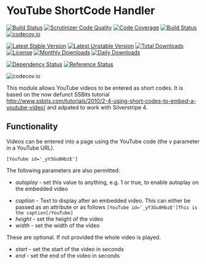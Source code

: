 # YouTube ShortCode Handler
[![Build Status](https://travis-ci.org/gordonbanderson/weboftalent-youtube.svg?branch=master)](https://travis-ci.org/gordonbanderson/weboftalent-youtube)
[![Scrutinizer Code Quality](https://scrutinizer-ci.com/g/gordonbanderson/weboftalent-youtube/badges/quality-score.png?b=master)](https://scrutinizer-ci.com/g/gordonbanderson/weboftalent-youtube/?branch=master)
[![Code Coverage](https://scrutinizer-ci.com/g/gordonbanderson/weboftalent-youtube/badges/coverage.png?b=master)](https://scrutinizer-ci.com/g/gordonbanderson/weboftalent-youtube/?branch=master)
[![Build Status](https://scrutinizer-ci.com/g/gordonbanderson/weboftalent-youtube/badges/build.png?b=master)](https://scrutinizer-ci.com/g/gordonbanderson/weboftalent-youtube/build-status/master)
[![codecov.io](https://codecov.io/github/gordonbanderson/weboftalent-youtube/coverage.svg?branch=master)](https://codecov.io/github/gordonbanderson/weboftalent-youtube?branch=master)

[![Latest Stable Version](https://poser.pugx.org/weboftalent/silverstripe-shortcode-youtube/version)](https://packagist.org/packages/weboftalent/silverstripe-shortcode-youtube)
[![Latest Unstable Version](https://poser.pugx.org/weboftalent/silverstripe-shortcode-youtube/v/unstable)](//packagist.org/packages/weboftalent/silverstripe-shortcode-youtube)
[![Total Downloads](https://poser.pugx.org/weboftalent/silverstripe-shortcode-youtube/downloads)](https://packagist.org/packages/weboftalent/silverstripe-shortcode-youtube)
[![License](https://poser.pugx.org/weboftalent/silverstripe-shortcode-youtube/license)](https://packagist.org/packages/weboftalent/silverstripe-shortcode-youtube)
[![Monthly Downloads](https://poser.pugx.org/weboftalent/silverstripe-shortcode-youtube/d/monthly)](https://packagist.org/packages/weboftalent/silverstripe-shortcode-youtube)
[![Daily Downloads](https://poser.pugx.org/weboftalent/silverstripe-shortcode-youtube/d/daily)](https://packagist.org/packages/weboftalent/silverstripe-shortcode-youtube)

[![Dependency Status](https://www.versioneye.com/php/weboftalent:silverstripe-shortcode-youtube/badge.svg)](https://www.versioneye.com/php/weboftalent:silverstripe-shortcode-youtube)
[![Reference Status](https://www.versioneye.com/php/weboftalent:silverstripe-shortcode-youtube/reference_badge.svg?style=flat)](https://www.versioneye.com/php/weboftalent:silverstripe-shortcode-youtube/references)

![codecov.io](https://codecov.io/github/gordonbanderson/weboftalent-youtube/branch.svg?branch=master)

This module allows YouTube videos to be entered as short codes.  It is based on
the now defunct SSBits tutorial
http://www.ssbits.com/tutorials/2010/2-4-using-short-codes-to-embed-a-youtube-video/
and adpated to work with Silverstripe 4.

## Functionality
Videos can be entered into a page using the YouTube code (the v parameter in a YouTube URL).
```
[YouTube id='_yY3Gu8HbzE']
```
The following parameters are also permitted:
* _autoplay_ - set this value to anything, e.g. 1 or true, to enable autoplay on
the embedded video
- _caption_ - Text to display after an embedded video.  This can either be
passed as an attribute or as follows ```[YouTube id='_yY3Gu8HbzE']This is the
caption[/YouTube]```
- _height_ - set the height of the video
- _width_ - set the width of the video

These are optional.  If not provided the whole video is played.
- _start_ - set the start of the video in seconds
- _end_ - set the end of the video in seconds

